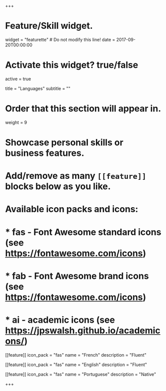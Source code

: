 +++
# Feature/Skill widget.
widget = "featurette"  # Do not modify this line!
date = 2017-09-20T00:00:00

# Activate this widget? true/false
active = true

title = "Languages"
subtitle = ""

# Order that this section will appear in.
weight = 9

# Showcase personal skills or business features.
# 
# Add/remove as many `[[feature]]` blocks below as you like.
# 
# Available icon packs and icons:
# * fas - Font Awesome standard icons (see https://fontawesome.com/icons)
# * fab - Font Awesome brand icons (see https://fontawesome.com/icons)
# * ai - academic icons (see https://jpswalsh.github.io/academicons/)

[[feature]]
  icon_pack = "fas"
  name = "French"
  description = "Fluent"
  
[[feature]]
  icon_pack = "fas"
  name = "English"
  description = "Fluent"  
  
[[feature]]
  icon_pack = "fas"
  name = "Portuguese"
  description = "Native"

+++
